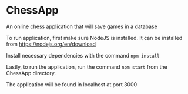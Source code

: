 # ChessApp

An online chess application that will save games in a database

To run application, first make sure NodeJS is installed. It can be installed from https://nodejs.org/en/download

Install necessary dependencies with the command ```npm install```

Lastly, to run the application, run the command ```npm start``` from the ChessApp directory.

The application will be found in localhost at port 3000

